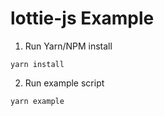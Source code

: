 # lottie-js Example

1. Run Yarn/NPM install
```
yarn install
```

2. Run example script
```
yarn example
```

